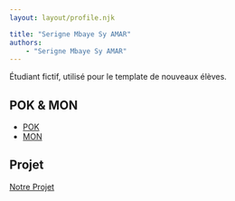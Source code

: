 ```yaml
---
layout: layout/profile.njk

title: "Serigne Mbaye Sy AMAR"
authors:
    - "Serigne Mbaye Sy AMAR"
---
```


Étudiant fictif, utilisé pour le template de nouveaux élèves.

## POK & MON

- [POK](./pok)
- [MON](./mon)

## Projet

[Notre Projet](../../20XX-20YY/_projets/notre-projet)
